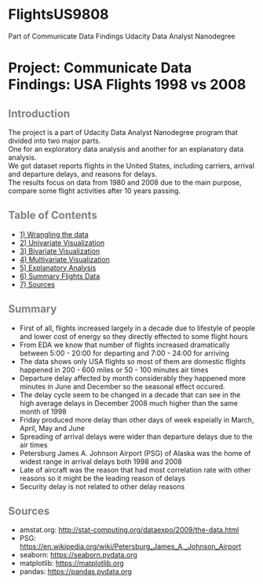 # FlightsUS9808
Part of Communicate Data Findings Udacity Data Analyst Nanodegree

# Project: Communicate Data Findings: USA Flights 1998 vs 2008

## <font color='gray'>Introduction</font>
The project is a part of Udacity Data Analyst Nanodegree program that divided into two major parts. <br>
One for an exploratory data analysis and another for an explanatory data analysis. <br>
We got dataset reports flights in the United States, including carriers, arrival and departure delays, and reasons for delays. <br>
The results focus on data from 1980 and 2008 due to the main purpose, compare some flight activities after 10 years passing. <br>

## <font color='gray'>Table of Contents</font>
<ul>
<li><a href="#Wrangling">1) Wrangling the data</a></li>
<li><a href="#Univariate">2) Univariate Visualization</a></li>
<li><a href="#Bivariate">3) Bivariate Visualization</a></li>
<li><a href="#Multivariate">4) Multivariate Visualization</a></li>
<li><a href="#Explanatory">5) Explanatory Analysis</a></li>    
<li><a href="#Summary">6) Summary Flights Data</a></li> 
<li><a href="#Sources">7) Sources</a></li> 
</ul>

## <font color='gray'>Summary</font>
- First of all, flights increased largely in a decade due to lifestyle of people and lower cost of energy so they directly effected to some flight hours
- From EDA we know that number of flights increased dramatically between 5:00 - 20:00 for departing and 7:00 - 24:00 for arriving
- The data shows only USA flights so most of them are domestic flights happened in 200 - 600 miles or 50 - 100 minutes air times
- Departure delay affected by month considerably they happened more minutes in June and December so the seasonal effect occured.
- The delay cycle seem to be changed in a decade that can see in the high average delays in December 2008 much higher than the same month of 1998
- Friday produced more delay than other days of week espeially in March, April, May and June
- Spreading of arrival delays were wider than departure delays due to the air times
- Petersburg James A. Johnson Airport (PSG) of Alaska was the home of widest range in arrival delays both 1998 and 2008
- Late of aircraft was the reason that had most correlation rate with other reasons so it might be the leading reason of delays
- Security delay is not related to other delay reasons

## <font color='gray'>Sources</font>
- amstat.org: http://stat-computing.org/dataexpo/2009/the-data.html
- PSG: https://en.wikipedia.org/wiki/Petersburg_James_A._Johnson_Airport
- seaborn: https://seaborn.pydata.org
- matplotlib: https://matplotlib.org
- pandas: https://pandas.pydata.org
